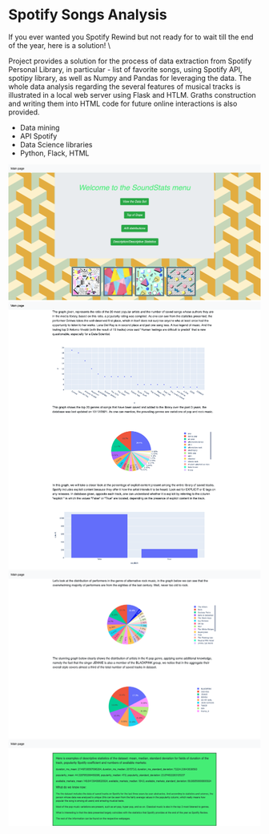 # Spotify Songs Analysis

If you ever wanted you Spotify Rewind but not ready for to wait till the end of the year, here is a solution!
\

Project provides a solution for the process of data extraction from Spotify Personal Library, in particular - list of favorite songs,
using Spotify API, spotipy library, as well as Numpy and Pandas for leveraging the data. 
The whole data analysis regarding the several features of musical tracks is illustrated in a local web server using Flask and HTLM. 
Graths construction and writing them into HTML code for future online interactions is also provided.

- Data mining
- API Spotify
- Data Science libraries
- Python, Flack, HTML


![alt text](https://github.com/ArtemIlinn/spotifysongs/blob/master/results/mainpage.png)
![alt text](https://github.com/ArtemIlinn/spotifysongs/blob/master/results/topfeatures.png)
![alt text](https://github.com/ArtemIlinn/spotifysongs/blob/master/results/ab.png)
![alt text](https://github.com/ArtemIlinn/spotifysongs/blob/master/results/desctiption.png)
